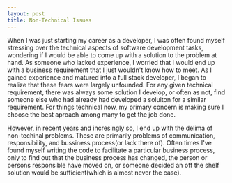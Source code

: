 ```yaml
---
layout: post
title: Non-Technical Issues
---
```


When I was just starting my career as a developer, I was often found myself stressing over the technical aspects of software development tasks, wondering if I would be able to come up with a solution to the problem at hand.  As someone who lacked experience, I worried that I would end up with a business requirement that I just wouldn't know how to meet.  As I gained experience and matured into a full stack developer, I began to realize that these fears were largely unfounded.  For any given technical requirement, there was always some solution I develop, or often as not, find someone else who had already had developed a soluiton for a similar requirement.  For things technical now, my primary concern is making sure I choose the best aproach among many to get the job done.

However, in recent years and incresingly so, I end up with the delima of non-techinal problems.  These are primarily problems of communication, responsibility, and bussiness process(or lack there of).  Often times I've found myself writing the code to facilitate a particular business process, only to find out that the business process has changed, the person or persons responsible have moved on, or someone decided an off the shelf solution would be sufficient(which is almost never the case).   
